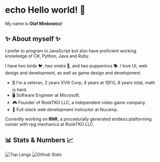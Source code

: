 # echo Hello world! 👋

 My name is **Olaf Minkowicz**!

## ✨ About myself ✨

I prefer to program in JavaScript but also have proficient working knowledge of C#, Python, Java and Ruby.

I have two birds 🐦, two sneks 🐍, and two pupperinos 🐕. I love UI, web design and development, as well as game design and development. 

- 🎖️ I'm a veteran, 2 years XVIII Corp, 4 years at 1SFG, 8 years total, math is hard.
- 🖥️ Software Engineer at Microsoft.
- :video_game: Founder of RookTKO LLC, a independent video game company.
- 🏫 Full-stack web development instructor at Nucamp.


Currently working on **RNR**, a procedurally generated endless platforming runner with rpg mechanics at RookTKO LLC.

## 📊 Stats & Numbers 📈

![Top Langs](https://github-readme-stats.vercel.app/api/top-langs/?username=RookTKO&theme=synthwave&count_private=true&layout=compact) ![Github Stats](https://github-readme-stats.vercel.app/api?username=RookTKO&show_icons=true&theme=synthwave&count_private=true) 


